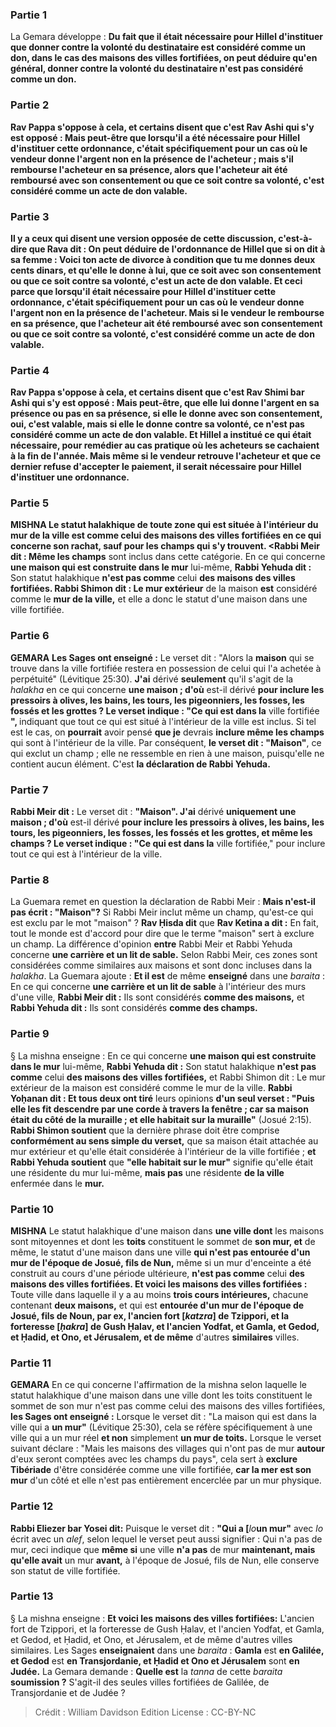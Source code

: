 
### Partie 1
La Gemara développe : <b>Du fait <b>que</b> il <b>était nécessaire pour Hillel d'instituer</b> que <b>donner contre la volonté</b> du destinataire <b>est</b> considéré comme <b>un don,</b> dans le cas des maisons des villes fortifiées, on peut déduire <b>qu'en général, donner contre la volonté</b> du destinataire <b>n'est pas</b> considéré comme <b>un don.</b>

### Partie 2
<b>Rav Pappa s'oppose à cela, et certains disent</b> que c'est <b>Rav Ashi</b> qui s'y est opposé : <b>Mais peut-être que lorsqu'il a été nécessaire pour Hillel d'instituer</b> cette ordonnance, c'était spécifiquement pour un cas <b>où</b> le vendeur donne l'argent <b>non en</b> la <b>présence</b> de l'acheteur ; <b>mais</b> s'il rembourse l'acheteur <b>en sa présence,</b> alors <b>que l'acheteur ait été remboursé <b>avec son consentement ou que</b> ce soit <b>contre sa volonté, c'est</b> considéré comme un acte de <b>don valable. </b>

### Partie 3
<b>Il y a</b> ceux <b>qui disent</b> une version opposée de cette discussion, c'est-à-dire que <b>Rava dit :</b> On peut déduire <b>de l'ordonnance de Hillel</b> que si on dit à sa femme : <b>Voici ton acte de divorce à condition que tu me donnes deux cents dinars, et qu'elle le donne</b> <b>à lui, que</b> ce soit <b>avec son consentement ou que</b> ce soit <b>contre sa volonté, c'est</b> un acte de <b>don valable. Et</b> ceci parce que <b>lorsqu'il était nécessaire pour Hillel d'instituer</b> cette ordonnance, c'était spécifiquement pour un cas <b>où</b> le vendeur donne l'argent <b>non en</b> la <b>présence</b> de l'acheteur. <b>Mais</b> si le vendeur le rembourse <b>en sa présence, que</b> l'acheteur ait été remboursé <b>avec son consentement ou que</b> ce soit <b>contre sa volonté, c'est</b> considéré comme un acte de <b>don valable.</b>

### Partie 4
<b>Rav Pappa s'oppose à cela, et certains disent</b> que c'est <b>Rav Shimi bar Ashi</b> qui s'y est opposé : <b>Mais peut-être, que</b> elle lui donne l'argent <b>en sa présence ou pas en sa présence,</b> si elle le donne <b>avec son consentement, oui,</b> c'est valable, mais si elle le donne <b>contre sa volonté,</b> ce n'est <b>pas</b> considéré comme un acte de don valable. <b>Et Hillel a institué ce qui était nécessaire,</b> pour remédier au cas pratique où les acheteurs se cachaient à la fin de l'année. Mais même si le vendeur retrouve l'acheteur et que ce dernier refuse d'accepter le paiement, il serait nécessaire pour Hillel d'instituer une ordonnance.

### Partie 5
<strong>MISHNA</strong> Le statut halakhique de <b>toute</b> zone <b>qui est</b> située <b>à l'intérieur du</b> mur de la ville est comme</b> celui <b>des maisons des villes fortifiées</b> en ce qui concerne son rachat, <b>sauf pour les champs</b> qui s'y trouvent. <Rabbi Meir dit : Même les champs</b> sont inclus dans cette catégorie. En ce qui concerne <b>une maison qui est construite dans le mur</b> lui-même, <b>Rabbi Yehuda dit :</b> Son statut halakhique <b>n'est pas comme</b> celui <b>des maisons des villes fortifiées. Rabbi Shimon dit : Le mur extérieur</b> de la maison <b>est</b> considéré comme le <b>mur de la ville,</b> et elle a donc le statut d'une maison dans une ville fortifiée.

### Partie 6
<strong>GEMARA</strong> <b>Les Sages ont enseigné :</b> Le verset dit : "Alors la <b>maison</b> qui se trouve dans la ville fortifiée restera en possession de celui qui l'a achetée à perpétuité" (Lévitique 25:30). <b>J'ai</b> dérivé <b>seulement</b> qu'il s'agit de la <i>halakha</i> en ce qui concerne <b>une maison ; d'où</b> est-il dérivé <b>pour inclure les pressoirs à olives, les bains, les tours, les pigeonniers, les fosses, les fossés et les grottes ? Le verset indique : "Ce qui est dans la</b> ville fortifiée <b>", </b> indiquant que tout ce qui est situé à l'intérieur de la ville est inclus. Si tel est le cas, on <b>pourrait</b> avoir pensé <b>que je</b> devrais <b>inclure même les champs</b> qui sont à l'intérieur de la ville. Par conséquent, <b>le verset dit : "Maison"</b>, ce qui exclut un champ ; elle ne ressemble en rien à une maison, puisqu'elle ne contient aucun élément. C'est <b>la déclaration de Rabbi Yehuda.</b>

### Partie 7
<b>Rabbi Meir dit :</b> Le verset dit : <b>"Maison". J'ai</b> dérivé <b>uniquement une maison ; d'où</b> est-il dérivé <b>pour inclure les pressoirs à olives, les bains, les tours, les pigeonniers, les fosses, les fossés et les grottes, et même les champs ? Le verset indique : "Ce qui est dans la</b> ville fortifiée,"</b> pour inclure tout ce qui est à l'intérieur de la ville.

### Partie 8
La Guemara remet en question la déclaration de Rabbi Meir : <b>Mais n'est-il pas écrit : "Maison"?</b> Si Rabbi Meir inclut même un champ, qu'est-ce qui est exclu par le mot "maison" ? <b>Rav Ḥisda dit</b> que <b>Rav Ketina a dit :</b> En fait, tout le monde est d'accord pour dire que le terme "maison" sert à exclure un champ. La différence d'opinion <b>entre</b> Rabbi Meir et Rabbi Yehuda concerne <b>une carrière et un lit de sable.</b> Selon Rabbi Meir, ces zones sont considérées comme similaires aux maisons et sont donc incluses dans la <i>halakha</i>. La Guemara ajoute : <b>Et il est</b> de même <b>enseigné</b> dans une <i>baraita</i> : En ce qui concerne <b>une carrière et un lit de sable</b> à l'intérieur des murs d'une ville, <b>Rabbi Meir dit :</b> Ils sont considérés <b>comme des maisons,</b> et <b>Rabbi Yehuda dit :</b> Ils sont considérés <b>comme des champs.</b>

### Partie 9
§ La mishna enseigne : En ce qui concerne <b>une maison qui est construite dans le mur</b> lui-même, <b>Rabbi Yehuda dit :</b> Son statut halakhique <b>n'est pas comme</b> celui <b>des maisons des villes fortifiées,</b> et Rabbi Shimon dit : Le mur extérieur de la maison est considéré comme le mur de la ville. <b>Rabbi Yoḥanan dit : Et tous deux ont tiré</b> leurs opinions <b>d'un seul verset : "Puis elle les fit descendre par une corde à travers la fenêtre ; car sa maison était du côté de la muraille ; et elle habitait sur la muraille"</b> (Josué 2:15). <b>Rabbi Shimon soutient</b> que la dernière phrase doit être comprise <b>conformément au sens simple du verset,</b> que sa maison était attachée au mur extérieur et qu'elle était considérée à l'intérieur de la ville fortifiée ; <b>et Rabbi Yehuda soutient</b> que <b>"elle habitait sur le mur"</b> signifie qu'elle était une résidente du mur lui-même, <b>mais pas</b> une résidente <b>de la ville</b> enfermée dans le <b>mur.</b>

### Partie 10
<strong>MISHNA</strong> Le statut halakhique d'une maison dans <b>une ville dont</b> les maisons sont mitoyennes et dont les <b>toits</b> constituent le sommet de <b>son mur, et</b> de même, le statut d'une maison dans une ville <b>qui n'est pas entourée d'un mur de l'époque de Josué, fils de Nun,</b> même si un mur d'enceinte a été construit au cours d'une période ultérieure, <b>n'est pas comme</b> celui <b>des maisons des villes fortifiées. Et voici les maisons des villes fortifiées :</b> Toute ville dans laquelle il y a au moins <b>trois cours intérieures,</b> chacune contenant <b>deux maisons,</b> et qui est <b>entourée d'un mur de l'époque de Josué, fils de Noun, par ex, l'ancien fort [<i>katzra</i>] de Tzippori, et la forteresse [<i>ḥakra</i>] de Gush Ḥalav, et l'ancien Yodfat, et Gamla, et Gedod, et Ḥadid, et Ono, et Jérusalem, et de même</b> d'autres <b>similaires</b> villes.

### Partie 11
<strong>GEMARA</strong> En ce qui concerne l'affirmation de la mishna selon laquelle le statut halakhique d'une maison dans une ville dont les toits constituent le sommet de son mur n'est pas comme celui des maisons des villes fortifiées, <b>les Sages ont enseigné :</b> Lorsque le verset dit : "La maison qui est dans la ville qui a <b>un mur"</b> (Lévitique 25:30), cela se réfère spécifiquement à une ville qui a un mur réel <b>et non</b> simplement <b>un mur de toits.</b> Lorsque le verset suivant déclare : "Mais les maisons des villages qui n'ont pas de mur <b>autour</b> d'eux seront comptées avec les champs du pays", cela sert à <b>exclure Tibériade</b> d'être considérée comme une ville fortifiée, <b>car la mer est son mur</b> d'un côté et elle n'est pas entièrement encerclée par un mur physique.

### Partie 12
<b>Rabbi Eliezer bar Yosei dit:</b> Puisque le verset dit : <b>"Qui a [</b><i>lo</i><b>un mur"</b> avec <i>lo</i> écrit avec un <i>alef</i>, selon lequel le verset peut aussi signifier : Qui n'a pas de mur, ceci indique que <b>même si</b> une ville <b>n'a pas</b> de mur <b>maintenant, mais qu'elle avait</b> un mur <b>avant,</b> à l'époque de Josué, fils de Nun, elle conserve son statut de ville fortifiée.

### Partie 13
§ La mishna enseigne : <b>Et voici les maisons des villes fortifiées:</b> L'ancien fort de Tzippori, et la forteresse de Gush Ḥalav, et l'ancien Yodfat, et Gamla, et Gedod, et Ḥadid, et Ono, et Jérusalem, et de même d'autres villes similaires. Les Sages <b>enseignaient</b> dans une <i>baraita</i> : <b>Gamla</b> est <b>en Galilée, et Gedod</b> est <b>en Transjordanie, et Ḥadid et Ono et Jérusalem</b> sont <b>en Judée.</b> La Gemara demande : <b>Quelle est</b> la <i>tanna</i> de cette <i>baraita</i> <b>soumission ?</b> S'agit-il des seules villes fortifiées de Galilée, de Transjordanie et de Judée ?

>Crédit : William Davidson Edition
>License : CC-BY-NC